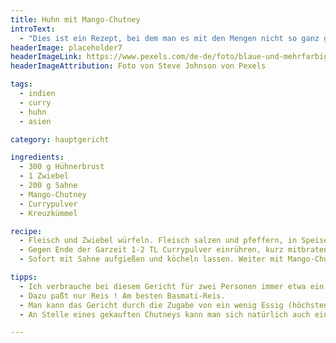 ```yaml
---
title: Huhn mit Mango-Chutney
introText:
  - "Dies ist ein Rezept, bei dem man es mit den Mengen nicht so ganz genau nehmen sollte, schließlich ist eine schöne Soße nur in ausreichender Menge zu würdigen."
headerImage: placeholder7
headerImageLink: https://www.pexels.com/de-de/foto/blaue-und-mehrfarbige-abstrakte-malerei-1307114/
headerImageAttribution: Foto von Steve Johnson von Pexels

tags:
  - indien
  - curry
  - huhn
  - asien

category: hauptgericht

ingredients:
  - 300 g Hühnerbrust
  - 1 Zwiebel
  - 200 g Sahne
  - Mango-Chutney
  - Currypulver
  - Kreuzkümmel

recipe:
  - Fleisch und Zwiebel würfeln. Fleisch salzen und pfeffern, in Speisestärke wenden und mit den Zwiebeln anbraten.
  - Gegen Ende der Garzeit 1-2 TL Currypulver einrühren, kurz mitbraten, dann 2 EL Mango-Chutney hinzugeben, einrühren.
  - Sofort mit Sahne aufgießen und köcheln lassen. Weiter mit Mango-Chutney und Curry-Pulver sowie eventuell ein wenig Kreuzkümmel abschmecken.

tipps:
  - Ich verbrauche bei diesem Gericht für zwei Personen immer etwa ein halbes Glas Mango-Chutney, dies als Orientierungshilfe.
  - Dazu paßt nur Reis ! Am besten Basmati-Reis.
  - Man kann das Gericht durch die Zugabe von ein wenig Essig (höchstens 2 EL) ein bischen säuerlicher machen. Dafür reicht der billige Weinesssig, den man sonst im wesentlichen zum Entkalken nehmen kann.
  - An Stelle eines gekauften Chutneys kann man sich natürlich auch eines selber machen.

---
```

